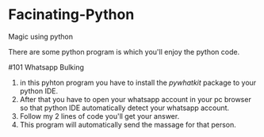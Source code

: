 # Facinating-Python
Magic using python




There are some python program is which you'll enjoy the python code.

#101 Whatsapp Bulking

1. in this pyhton program you have to install the *pywhatkit* package to your python IDE.
2. After that you have to open your whatsapp account in your pc browser so that python IDE automatically detect your whatsapp account.
3. Follow my 2 lines of code you'll get your answer. 
4. This program will automatically send the massage for that person.

